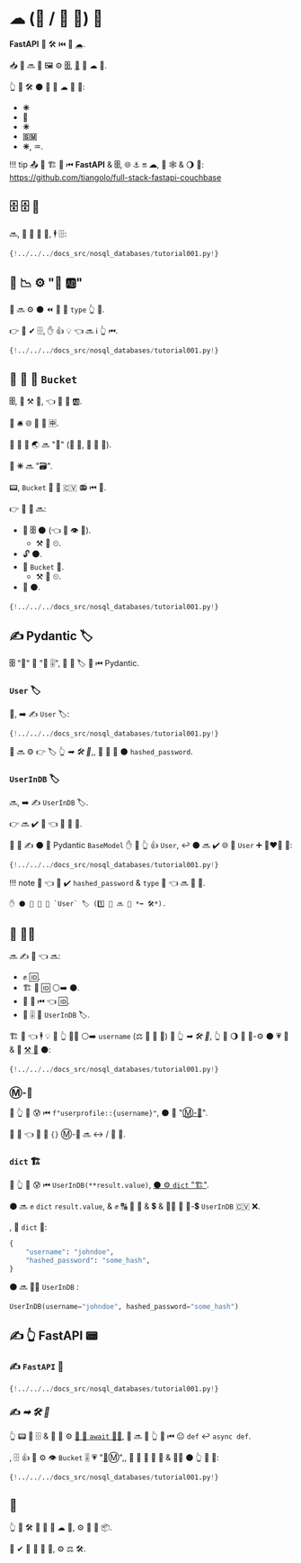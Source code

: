 # ☁ (📎 / 🦏 💽) 💽

**FastAPI** 💪 🛠 ⏮ 🙆 <abbr title="Distributed database (Big Data), also 'Not Only SQL'">☁</abbr>.

📥 👥 🔜 👀 🖼 ⚙️ **<a href="https://www.couchbase.com/" class="external-link" target="_blank">🗄</a>**, <abbr title="Document here refers to a JSON object (a dict), with keys and values, and those values can also be other JSON objects, arrays (lists), numbers, strings, booleans, etc.">📄</abbr> 🧢 ☁ 💽.

👆 💪 🛠 ⚫️ 🙆 🎏 ☁ 💽 💖:

* **✳**
* **👸**
* **✳**
* **🇸🇲**
* **✳**, ♒️.

!!! tip
    📤 🛂 🏗 🚂 ⏮ **FastAPI** &amp; **🗄**, 🌐 ⚓️ 🔛 **☁**, 🔌 🕸 &amp; 🌖 🧰: <a href="https://github.com/tiangolo/full-stack-fastapi-couchbase" class="external-link" target="_blank">https://github.com/tiangolo/full-stack-fastapi-couchbase</a>

## 🗄 🗄 🦲

🔜, 🚫 💸 🙋 🎂, 🕴 🗄:

```Python hl_lines="3-5"
{!../../../docs_src/nosql_databases/tutorial001.py!}
```

## 🔬 📉 ⚙️ "📄 🆎"

👥 🔜 ⚙️ ⚫️ ⏪ 🔧 🏑 `type` 👆 📄.

👉 🚫 ✔ 🗄, ✋️ 👍 💡 👈 🔜 ℹ 👆 ⏮.

```Python hl_lines="9"
{!../../../docs_src/nosql_databases/tutorial001.py!}
```

## 🚮 🔢 🤚 `Bucket`

**🗄**, 🥡 ⚒ 📄, 👈 💪 🎏 🆎.

👫 🛎 🌐 🔗 🎏 🈸.

🔑 🔗 💽 🌏 🔜 "💽" (🎯 💽, 🚫 💽 💽).

🔑 **✳** 🔜 "🗃".

📟, `Bucket` 🎨 👑 🇨🇻 📻 ⏮ 💽.

👉 🚙 🔢 🔜:

* 🔗 **🗄** 🌑 (👈 💪 👁 🎰).
    * ⚒ 🔢 ⏲.
* 🔓 🌑.
* 🤚 `Bucket` 👐.
    * ⚒ 🔢 ⏲.
* 📨 ⚫️.

```Python hl_lines="12-21"
{!../../../docs_src/nosql_databases/tutorial001.py!}
```

## ✍ Pydantic 🏷

**🗄** "📄" 🤙 "🎻 🎚", 👥 💪 🏷 👫 ⏮ Pydantic.

### `User` 🏷

🥇, ➡️ ✍ `User` 🏷:

```Python hl_lines="24-28"
{!../../../docs_src/nosql_databases/tutorial001.py!}
```

👥 🔜 ⚙️ 👉 🏷 👆 *➡ 🛠 🔢*,, 👥 🚫 🔌 ⚫️ `hashed_password`.

### `UserInDB` 🏷

🔜, ➡️ ✍ `UserInDB` 🏷.

👉 🔜 ✔️ 💽 👈 🤙 🏪 💽.

👥 🚫 ✍ ⚫️ 🏿 Pydantic `BaseModel` ✋️ 🏿 👆 👍 `User`, ↩️ ⚫️ 🔜 ✔️ 🌐 🔢 `User` ➕ 👩‍❤‍👨 🌅:

```Python hl_lines="31-33"
{!../../../docs_src/nosql_databases/tutorial001.py!}
```

!!! note
    👀 👈 👥 ✔️ `hashed_password` &amp; `type` 🏑 👈 🔜 🏪 💽.

    ✋️ ⚫️ 🚫 🍕 🏢 `User` 🏷 (1⃣ 👥 🔜 📨 *➡ 🛠*).

## 🤚 👩‍💻

🔜 ✍ 🔢 👈 🔜:

* ✊ 🆔.
* 🏗 📄 🆔 ⚪️➡️ ⚫️.
* 🤚 📄 ⏮ 👈 🆔.
* 🚮 🎚 📄 `UserInDB` 🏷.

🏗 🔢 👈 🕴 💡 🤚 👆 👩‍💻 ⚪️➡️ `username` (⚖️ 🙆 🎏 🔢) 🔬 👆 *➡ 🛠 🔢*, 👆 💪 🌖 💪 🏤-⚙️ ⚫️ 💗 🍕 &amp; 🚮 <abbr title="Automated test, written in code, that checks if another piece of code is working correctly.">⚒ 💯</abbr> ⚫️:

```Python hl_lines="36-42"
{!../../../docs_src/nosql_databases/tutorial001.py!}
```

### Ⓜ-🎻

🚥 👆 🚫 😰 ⏮ `f"userprofile::{username}"`, ⚫️ 🐆 "<a href="https://docs.python.org/3/glossary.html#term-f-string" class="external-link" target="_blank">Ⓜ-🎻</a>".

🙆 🔢 👈 🚮 🔘 `{}` Ⓜ-🎻 🔜 ↔ / 💉 🎻.

### `dict` 🏗

🚥 👆 🚫 😰 ⏮ `UserInDB(**result.value)`, <a href="https://docs.python.org/3/glossary.html#term-argument" class="external-link" target="_blank">⚫️ ⚙️ `dict` "🏗"</a>.

⚫️ 🔜 ✊ `dict` `result.value`, &amp; ✊ 🔠 🚮 🔑 &amp; 💲 &amp; 🚶‍♀️ 👫 🔑-💲 `UserInDB` 🇨🇻 ❌.

, 🚥 `dict` 🔌:

```Python
{
    "username": "johndoe",
    "hashed_password": "some_hash",
}
```

⚫️ 🔜 🚶‍♀️ `UserInDB` :

```Python
UserInDB(username="johndoe", hashed_password="some_hash")
```

## ✍ 👆 **FastAPI** 📟

### ✍ `FastAPI` 📱

```Python hl_lines="46"
{!../../../docs_src/nosql_databases/tutorial001.py!}
```

### ✍ *➡ 🛠 🔢*

👆 📟 🤙 🗄 &amp; 👥 🚫 ⚙️ <a href="https://docs.couchbase.com/python-sdk/2.5/async-programming.html#asyncio-python-3-5" class="external-link" target="_blank">🥼 🐆 <code>await</code> 🐕‍🦺</a>, 👥 🔜 📣 👆 🔢 ⏮ 😐 `def` ↩️ `async def`.

, 🗄 👍 🚫 ⚙️ 👁 `Bucket` 🎚 💗 "<abbr title="A sequence of code being executed by the program, while at the same time, or at intervals, there can be others being executed too.">🧵</abbr>Ⓜ",, 👥 💪 🤚 🥡 🔗 &amp; 🚶‍♀️ ⚫️ 👆 🚙 🔢:

```Python hl_lines="49-53"
{!../../../docs_src/nosql_databases/tutorial001.py!}
```

## 🌃

👆 💪 🛠 🙆 🥉 🥳 ☁ 💽, ⚙️ 👫 🐩 📦.

🎏 ✔ 🙆 🎏 🔢 🧰, ⚙️ ⚖️ 🛠.
